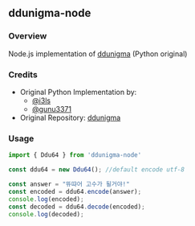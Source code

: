 ## ddunigma-node

### Overview
Node.js implementation of [ddunigma](https://github.com/i3l3/ddunigma) (Python original)

### Credits
- Original Python Implementation by:
  - [@i3ls](https://github.com/i3l3)
  - [@gunu3371](https://github.com/gunu3371)
- Original Repository: [ddunigma](https://github.com/i3l3/ddunigma)

### Usage
```js
import { Ddu64 } from 'ddunigma-node'

const ddu64 = new Ddu64(); //default encode utf-8

const answer = "뜌땨어 고수가 될거야!"
const encoded = ddu64.encode(answer);
console.log(encoded);
const decoded = ddu64.decode(encoded);
console.log(decoded);
```